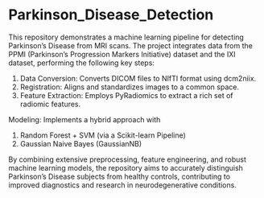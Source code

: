 # Parkinson_Disease_Detection

This repository demonstrates a machine learning pipeline for detecting Parkinson’s Disease from MRI scans. The project integrates data from the PPMI (Parkinson’s Progression Markers Initiative) dataset and the IXI dataset, performing the following key steps:      
  1. Data Conversion: Converts DICOM files to NIfTI format using dcm2niix.    
  2. Registration: Aligns and standardizes images to a common space.     
  3. Feature Extraction: Employs PyRadiomics to extract a rich set of radiomic features.
 
Modeling: Implements a hybrid approach with         
  1. Random Forest + SVM (via a Scikit-learn Pipeline)         
  2. Gaussian Naive Bayes (GaussianNB)

By combining extensive preprocessing, feature engineering, and robust machine learning models, the repository aims to accurately distinguish Parkinson’s Disease subjects from healthy controls, contributing to improved diagnostics and research in neurodegenerative conditions.
